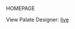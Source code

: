 HOMEPAGE

View Palate Designer: <a href= "https://palate-designer.github.io/naveenSui/" target="_blank">live</a>
